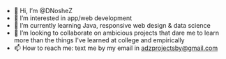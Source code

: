- 👋 Hi, I’m @DNosheZ
- 👀 I’m interested in app/web development
- 🌱 I’m currently learning Java, responsive web design & data science
- 💞️ I’m looking to collaborate on ambicious projects that dare me to learn more than the things I've learned at college and empirically
- 📫 How to reach me: text me by my email in adzprojectsby@gmail.com

<!---
DNosheZ/DNosheZ is a ✨ special ✨ repository because its `README.md` (this file) appears on your GitHub profile.
You can click the Preview link to take a look at your changes.
--->
